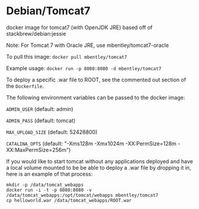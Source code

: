 Debian/Tomcat7
==================

docker image for tomcat7 (with OpenJDK JRE)
based off of stackbrew/debian:jessie

Note:  For Tomcat 7 with Oracle JRE, use mbentley/tomcat7-oracle

To pull this image:
`docker pull mbentley/tomcat7`

Example usage:
`docker run -p 8080:8080 -d mbentley/tomcat7`

To deploy a specific .war file to ROOT, see the commented out section of the `Dockerfile`.

The following environment variables can be passed to the docker image:

`ADMIN_USER` (default: admin)

`ADMIN_PASS` (default: tomcat)

`MAX_UPLOAD_SIZE` (default: 52428800)

`CATALINA_OPTS` (default: "-Xms128m -Xmx1024m -XX:PermSize=128m -XX:MaxPermSize=256m")

If you would like to start tomcat without any applications deployed and have a local volume mounted to be be able to deploy a .war file by dropping it in, here is an example of that process:
```
mkdir -p /data/tomcat_webapps
docker run -i -t -p 8080:8080 -v /data/tomcat_webapps:/opt/tomcat/webapps mbentley/tomcat7
cp helloworld.war /data/tomcat_webapps/ROOT.war
```